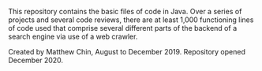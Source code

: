 This repository contains the basic files of code in Java. Over a series of projects and several code reviews, there are
at least 1,000 functioning lines of code used that comprise several different parts of the backend of a search engine
via use of a web crawler. 

Created by Matthew Chin, August to December 2019.
Repository opened December 2020.
